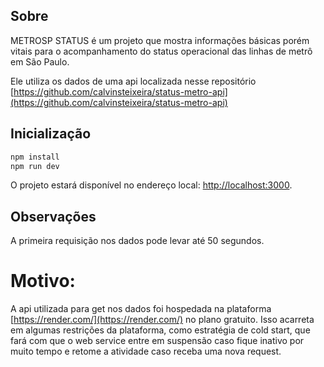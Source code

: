 ## Sobre

METROSP STATUS é um projeto que mostra informações básicas porém vitais para o acompanhamento do status operacional das linhas de metrô em São Paulo.

Ele utiliza os dados de uma api localizada nesse repositório [https://github.com/calvinsteixeira/status-metro-api](https://github.com/calvinsteixeira/status-metro-api)

## Inicialização

```bash
npm install
npm run dev
```

O projeto estará disponível no endereço local: [http://localhost:3000](http://localhost:3000).

## Observações

A primeira requisição nos dados pode levar até 50 segundos.

# Motivo: 
A api utilizada para get nos dados foi hospedada na plataforma  [https://render.com/](https://render.com/) no plano gratuito. Isso acarreta em algumas restrições da plataforma, como estratégia de cold start, que fará com que o web service entre em suspensão caso fique inativo por muito tempo e retome a atividade caso receba uma nova request.